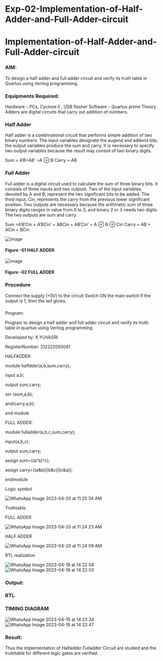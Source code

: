 # Exp-02-Implementation-of-Half-Adder-and-Full-Adder-circuit

# Implementation-of-Half-Adder-and-Full-Adder-circuit
### AIM:
To design a half adder and full adder circuit and verify its truth table in Quartus using Verilog programming.

### Equipments Required:
Hardware – PCs, Cyclone II , USB flasher
Software – Quartus prime
Theory
Adders are digital circuits that carry out addition of numbers.

### Half Adder
Half adder is a combinational circuit that performs simple addition of two binary numbers. The input variables designate the augend and addend bits; the output variables produce the sum and carry. It is necessary to specify two output variables because the result may consist of two binary digits.

Sum = A’B+AB’ =A ⊕ B Carry = AB

### Full Adder
Full adder is a digital circuit used to calculate the sum of three binary bits. It consists of three inputs and two outputs. Two of the input variables, denoted by A and B, represent the two significant bits to be added. The third input, Cin, represents the carry from the previous lower significant position. Two outputs are necessary because the arithmetic sum of three binary digits ranges in value from 0 to 3, and binary 2 or 3 needs two digits. The two outputs are sum and carry.

Sum =A’B’Cin + A’BCin’ + ABCin + AB’Cin’ = A ⊕ B ⊕ Cin Carry = AB + ACin + BCin

 ![image](https://user-images.githubusercontent.com/36288975/163552156-a13e5a56-c638-4110-97d9-8896907c8d25.png)

#### Figure -01 HALF ADDER 


![image](https://user-images.githubusercontent.com/36288975/163552057-b3547877-6d07-45b4-b7e0-bcfebfad9e1d.png)

#### Figure -02 FULL ADDER 

### Procedure

Connect the supply (+5V) to the circuit
Switch ON the main switch
If the output is 1, then the led glows.
### 
Program:

Program to design a half adder and full adder circuit and verify its truth table in quartus using Verilog programming.


Developed by: K.YUVASRI

RegisterNumber:  212222050061

HALFADDER:

module halfdder(a,b,sum,carry);

input a,b;

output sum,carry;

xor (sum,a,b);

and(carry,a,b);

end module

FULL ADDER:

module fulladder(a,b,c,sum,carry);

input(a,b,c);

output sum,carry;

assign sum=((a^b)^c);

assign carry=((a&b)|(b&c)|(c&a));

endmodule




Logic symbol



![WhatsApp Image 2023-04-20 at 11 25 34 AM](https://user-images.githubusercontent.com/129949620/233272502-cf85b42d-b318-49e8-8629-23626794cec4.jpeg)


 Truthtable
 
 
 


 FULL ADDER
 
 ![WhatsApp Image 2023-04-20 at 11 24 23 AM](https://user-images.githubusercontent.com/129949620/233272015-959e0c99-f284-46d9-84a7-9f65205215be.jpeg)
 
 HALF ADDER
 
 
![WhatsApp Image 2023-04-20 at 11 24 09 AM](https://user-images.githubusercontent.com/129949620/233272038-fe81cc98-af07-4d48-a55e-1c7a3352ac96.jpeg)

 
 

RTL realization

![WhatsApp Image 2023-04-19 at 14 22 54](https://user-images.githubusercontent.com/129949620/233025409-50c0ab34-6135-4233-b9b9-be6f1d028ff8.jpg)
![WhatsApp Image 2023-04-19 at 14 23 03](https://user-images.githubusercontent.com/129949620/233025636-504edc94-032e-426d-8145-682cb10a0de9.jpg)

### Output:
### RTL

### TIMING DIAGRAM

![WhatsApp Image 2023-04-19 at 14 23 34](https://user-images.githubusercontent.com/129949620/233026179-cf0f283e-baea-4f13-9458-45581dd49303.jpg)
![WhatsApp Image 2023-04-19 at 14 23 47](https://user-images.githubusercontent.com/129949620/233026414-bfb4a318-8318-47e5-aa48-ea72ee3f2991.jpg)




### Result:
 Thus the implementation of Halfadder Fulladder Circuit are studied and the truthtable for different logic gates are verified.
